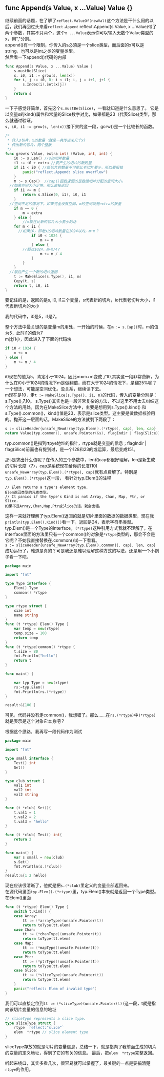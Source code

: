 ## func Append(s Value, x ...Value) Value {}

继续前面的话题，在了解了`reflect.ValueOf(newVal)`这个方法是干什么用的以后，我们再回过头来看`reflect.Append`
reflect.Append(s Value, x ...Value)带了两个参数，其实不只两个，这个`x ...Value`表示你可以输入无数个Value类型的x，用","分割。  
append()有一个限制，你传入的s必须是一个slice类型，而后面的x可以是string，也可以是int之类的变量类型。  
然后看一下append()代码的内部  
```go
func Append(s Value, x ...Value) Value {
	s.mustBe(Slice)
	s, i0, i1 := grow(s, len(x))
	for i, j := i0, 0; i < i1; i, j = i+1, j+1 {
		s.Index(i).Set(x[j])
	}
	return s
}
```
一下子感觉好简单，首先这个`s.mustBe(Slice)`，一看就知道是什么意思了。
它是以变量s的kind()属性和常量的Slice数字对比，如果都是23（代表Slice)类型，那么就通过验证。  
`s, i0, i1 := grow(s, len(x))`接下来的这一段，gorw()是一个比较长的函数。
```go
/*
 * 传入s切片，x的数量（就是一共传进来几个x)
 * 传出新的切片，两个整数
 */
func grow(s Value, extra int) (Value, int, int) {
	i0 := s.Len() //s的切片数量
	i1 := i0 + extra //要产生的切片的新数量
	if i1 < i0 { //新切片的数量不可能比老切片要少，所以要报错
		panic("reflect.Append: slice overflow")
	}
	m := s.Cap()  //cap()函数返回的是数组切片分配的空间大小。
  //如果空间大小足够，那么直接返回
	if i1 <= m {
		return s.Slice(0, i1), i0, i1
	}
  //空间不足的情况下，如果完全没有空间，m的空间就是extra的数量
	if m == 0 {
		m = extra
	} else {
		//m现在比新的切片大小要小的话
    for m < i1 {
      //如果i0，即老s的切片数量在1024以内，m+m？
			if i0 < 1024 {
				m += m
			} else {
        //超过1024，m+m/4?
				m += m / 4
			}
		}
	}
  //最后产生一个新的切片返回
	t := MakeSlice(s.Type(), i1, m)
	Copy(t, s)
	return t, i0, i1
}
```

要记住的是，返回的是s, i0, i1三个变量，s代表新的切片，io代表老切片大小，i1代表新切片的大小

我的代码中，i0是5，i1是7。

整个方法中最关键的是变量m的用处，一开始的时候，在`m := s.Cap()`时，m的值为5，此时i1的值为7  
m比i1小，因此进入了下面的代码块  
```go
if i0 < 1024 {
	m += m
} else {
	m += m / 4
}
```
i0现在的值为5，肯定小于1024，因此m=m+m变成了10,其实这一段非常费解，为什么在i0小于1024的情况下m是做翻倍，而在大于1024的情况下，是翻25%呢？一个想法，可能是空间优化。没关系，继续读下去。  
m现在是10，走`t := MakeSlice(s.Type(), i1, m)`的代码，传入的变量分别是：s.Type(),7,10。
s.Type()其实也是一段非常复杂的方法，不过这里不用太去纠结这个方法的用处，因为在MakeSlice方法中，主要是想用到s.Type().kind() 和s.Type().common()，kind()值是23，表示是slice类型。这主要是做数据校验用的。抛开这一层面的话，MakeSlice的方法就剩下两段了：
```go
s := sliceHeader{unsafe_NewArray(typ.Elem().(*rtype), cap), len, cap}
return Value{typ.common(), unsafe.Pointer(&s), flagIndir | flag(Slice)}
```
typ.common()是指到rtpye地址的指针，rtype就是变量的信息；flagIndir | flag(Slice)前面也有提到过，是一个128和23的或运算，最后变成151。

那s是求出什么值呢？在传入的三个参数中，len和cap都很好理解，len是新生成的切片长度（7），cap是系统现在给你的长度(10)  
`unsafe_NewArray(typ.Elem().(*rtype), cap)`就有点费解了。特别是`typ.Elem().(*rtype)`这一段，
看针对typ.Elem()的注释  
```
// Elem returns a type's element type.
Elem返回类型的元素类型。
// It panics if the type's Kind is not Array, Chan, Map, Ptr, or Slice.
如果不是Array,Chan,Map,Ptr或Slice的话，就会出错。
```
这样一来就好理解了typ.Elem()返回的就是切片里面的数据的数据类型，现在我`println(typ.Elem().Kind())`看一下，返回是24，表示字符串类型。  
typ.Elem()是一个Type的interface，`(*rtype)`这种引用方式我就不理解了，在interface里面的方法里只有一个common()的对象是`*rtype`类型的，那会不会是它呢？不妨我直接替换在.common()试一下看看。  
`s := sliceHeader{unsafe_NewArray(typ.Elem().common(), cap), len, cap}`
成功运行了，难道是真的？可是我还是难以理解这种方式的写法，还是用一个小例子看一下吧。 

```go
package main

import "fmt"

type Type interface {
	Elem() Type
	common() *rtype
}

type rtype struct {
	size int
	name string
}
func (t *rtype) Elem() Type {
	var temp = new(rtype)
	temp.size = 100
	return temp
}
func (t *rtype)common() *rtype {
	t.size = 80 
	fmt.Println("hello")
	return t
}

func main() {

	var typ Type = new(rtype)
	rs:=typ.Elem()
	fmt.Println(rs.(*rtype))
}

result:&{100 }
```

可见，代码并没有走common()，我想错了。那么……在`rs.(*rtype)`中`(*rtype)`就是表示是这个对象它本身吧？

根据这个思路，我再写一段代码作为测试  

```go
package main

import "fmt"

type small interface {
	Test() int
	Set()
}

type club struct {
	val1 int
	val2 int
	val3 string
}

func (t *club) Set(){
	t.val1 = 1
	t.val2 = 2
	t.val3 = "hello"
}

func (t *club) Test() int{
	return 2
}

func main() {
	var s small = new(club)
	s.Set()
	fmt.Println(s.(*club))
}
result:&{1 2 hello}
```
现在应该很清晰了，他就是把`s.(*club)`里定义的变量全部返回来。  
在源代码里面`typ.Elem().(*rtype)`里，typ.Elem()本来就是返回一个Type类型。  
在Elem()里面  
```go
func (t *rtype) Elem() Type {
	switch t.Kind() {
	case Array:
		tt := (*arrayType)(unsafe.Pointer(t))
		return toType(tt.elem)
	case Chan:
		tt := (*chanType)(unsafe.Pointer(t))
		return toType(tt.elem)
	case Map:
		tt := (*mapType)(unsafe.Pointer(t))
		return toType(tt.elem)
	case Ptr:
		tt := (*ptrType)(unsafe.Pointer(t))
		return toType(tt.elem)
	case Slice:
		tt := (*sliceType)(unsafe.Pointer(t))
		return toType(tt.elem)
	}
	panic("reflect: Elem of invalid type")
}
```
我们可以直接定位到`tt := (*sliceType)(unsafe.Pointer(t))`这一段，t就是指向该切片变量的信息的地址  
```go
// sliceType represents a slice type.
type sliceType struct {
	rtype `reflect:"slice"`
	elem  *rtype // slice element type
}
```
sliceType存放的就是切片的变量信息，总结一下，就是指向了我前面生成的切片的变量的定义地址，得到了它的有关的信息。
最后，把`elem  *rtype`完整返回。

听起来绕口，其实多看几次，很容易就可以掌握了，最关键的一点是要搞清楚`rtpye`的作用。

